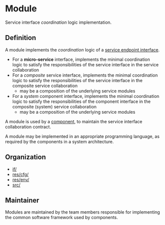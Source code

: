 # Module 

Service interface *coordination* logic implementation.


## Definition

A module implements the *coordination* logic of a 
[service endpoint interface](Interface.md).

- For a **micro-service** interface, implements the minimal coordination logic
  to satisfy the responsibilities of the service interface in the
  service collaboration
- For a *composite* service interface, implements the minimal coordination 
  logic to satisfy the responsibilities of the service interface in the
  composite service collaboration
  - may be a composition of the underlying service modules
- For a *system* component interface, implements the minimal coordination 
  logic to satisfy the responsibilities of the component interface in the
  composite (system) service collaboration
  - may be a composition of the underlying service modules

A module is used by a [component](Component.md), to maintain the service
interface collaboration contract.

A module may be implemented in an appropriate programming language, 
as required by the components in a system architecture.


## Organization

- [if/](../if/README.md)
- [res/cfg/](../res/cfg/README.md)
- [res/env/](../res/env/README.md)
- [src/](../src/README.md)


## Maintainer

Modules are maintained by the team members responsible for implementing 
the common software framework used by components. 
